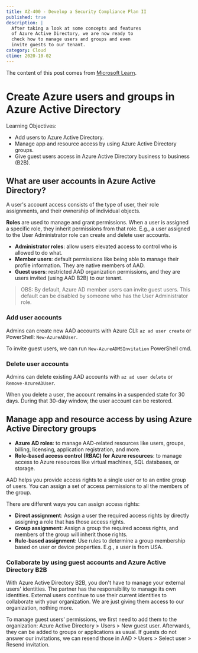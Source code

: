 ```yaml
---
title: AZ-400 - Develop a Security Compliance Plan II
published: true
description: |
  After taking a look at some concepts and features
  of Azure Active Directory, we are now ready to
  check how to manage users and groups and even
  invite guests to our tenant.
category: Cloud
ctime: 2020-10-02
---
```


The content of this post comes from [Microsoft Learn](https://docs.microsoft.com/en-us/learn/modules/create-users-and-groups-in-azure-active-directory/).

# Create Azure users and groups in Azure Active Directory

Learning Objectives:
* Add users to Azure Active Directory.
* Manage app and resource access by using Azure Active Directory groups.
* Give guest users access in Azure Active Directory business to business (B2B).

## What are user accounts in Azure Active Directory?

A user's account access consists of the type of user, their role assignments, and their ownership of individual objects.

**Roles** are used to manage and grant permissions. When a user is assigned a specific role, they inherit permissions from that role. E.g., a user assigned to the User Administrator role can create and delete user accounts.

* **Administrator roles**: allow users elevated access to control who is allowed to do what.
* **Member users**: default permissions like being able to manage their profile information. They are native members of AAD.
* **Guest users**: restricted AAD organization permissions, and they are users invited (using AAD B2B) to our tenant.

> OBS: By default, Azure AD member users can invite guest users. This default can be disabled by someone who has the User Administrator role.

### Add user accounts

Admins can create new AAD accounts with Azure CLI: `az ad user create` or PowerShell: `New-AzureADUser`.

To invite guest users, we can run `New-AzureADMSInvitation` PowerShell cmd.

### Delete user accounts

Admins can delete existing AAD accounts with `az ad user delete` or `Remove-AzureADUser`.

When you delete a user, the account remains in a suspended state for 30 days. During that 30-day window, the user account can be restored.

## Manage app and resource access by using Azure Active Directory groups

* **Azure AD roles**: to manage AAD-related resources like users, groups, billing, licensing, application registration, and more.
* **Role-based access control (RBAC) for Azure resources**: to manage access to Azure resources like virtual machines, SQL databases, or storage.

AAD helps you provide access rights to a single user or to an entire group of users. You can assign a set of access permissions to all the members of the group.

There are different ways you can assign access rights:
* **Direct assignment**: Assign a user the required access rights by directly assigning a role that has those access rights.
* **Group assignment**: Assign a group the required access rights, and members of the group will inherit those rights.
* **Rule-based assignment**: Use rules to determine a group membership based on user or device properties. E.g., a user is from USA.


### Collaborate by using guest accounts and Azure Active Directory B2B

With Azure Active Directory B2B, you don't have to manage your external users' identities. The partner has the responsibility to manage its own identities. External users continue to use their current identities to collaborate with your organization. We are just giving them access to our organization, nothing more.

To manage guest users' permissions, we first need to add them to the organization: Azure Active Directory > Users > New guest user. Afterwards, they can be added to groups or applications as usual. If guests do not answer our invitations, we can resend those in AAD > Users > Select user > Resend invitation.
